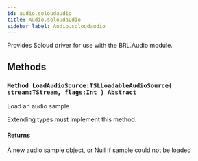 ```yaml
---
id: audio.soloudaudio
title: Audio.soloudaudio
sidebar_label: Audio.soloudaudio
---
```



Provides Soloud driver for use with the BRL.Audio module.


## Methods

### `Method LoadAudioSource:TSLLoadableAudioSource( stream:TStream, flags:Int ) Abstract`

Load an audio sample

Extending types must implement this method.


#### Returns
A new audio sample object, or Null if sample could not be loaded


<br/>

